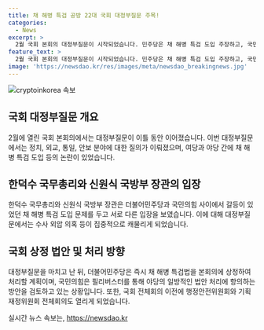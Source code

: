 ```yaml
---
title: 채 해병 특검 공방 22대 국회 대정부질문 주목!
categories:
  - News
excerpt: >
  2월 국회 본회의 대정부질문이 시작되었습니다. 민주당은 채 해병 특검 도입 주장하고, 국민의힘은 공수처 수사를 우선시하는 논리를 전하며 외교·안보 질의에 집중할 예정이며, 민주당은 대정부질문 후 채 해병 특검법 상정 및 표결 처리 방침이며, 국민의힘은 필리버스터를 검토 중입니다. 또한, 화성 아리셀 공장 화재와 이재명 대표의 25만 원 지원법 상정도 예정되어 있습니다.
feature_text: >
  2월 국회 본회의 대정부질문이 시작되었습니다. 민주당은 채 해병 특검 도입 주장하고, 국민의힘은 공수처 수사를 우선시하는 논리를 전하며 외교·안보 질의에 집중할 예정이며, 민주당은 대정부질문 후 채 해병 특검법 상정 및 표결 처리 방침이며, 국민의힘은 필리버스터를 검토 중입니다. 또한, 화성 아리셀 공장 화재와 이재명 대표의 25만 원 지원법 상정도 예정되어 있습니다.
image: 'https://newsdao.kr/res/images/meta/newsdao_breakingnews.jpg'
---
```


<p><img src="https://newsdao.kr/res/images/meta/newsdao_breakingnews.jpg" alt="cryptoinkorea 속보" /></p>

<h2 data-ke-size="size26">국회 대정부질문 개요</h2>

<p data-ke-size="size16">2월에 열린 국회 본회의에서는 대정부질문이 이틀 동안 이어졌습니다. 이번 대정부질문에서는 정치, 외교, 통일, 안보 분야에 대한 질의가 이뤄졌으며, 여당과 야당 간에 채 해병 특검 도입 등의 논란이 있었습니다.</p>

<h2 data-ke-size="size26">한덕수 국무총리와 신원식 국방부 장관의 입장</h2>

<p data-ke-size="size16">한덕수 국무총리와 신원식 국방부 장관은 더불어민주당과 국민의힘 사이에서 갈등이 있었던 채 해병 특검 도입 문제를 두고 서로 다른 입장을 보였습니다. 이에 대해 대정부질문에서는 수사 외압 의혹 등이 집중적으로 캐물리게 되었습니다.</p>

<h2 data-ke-size="size26">국회 상정 법안 및 처리 방향</h2>

<p data-ke-size="size16">대정부질문을 마치고 난 뒤, 더불어민주당은 즉시 채 해병 특검법을 본회의에 상정하여 처리할 계획이며, 국민의힘은 필리버스터를 통해 야당의 일방적인 법안 처리에 항의하는 방안을 검토하고 있는 상황입니다. 또한, 국회 전체회의 이전에 행정안전위원회와 기획재정위원회 전체회의도 열리게 되었습니다.</p>
실시간 뉴스 속보는, <a href="https://newsdao.kr" rel="dofollow">https://newsdao.kr</a>


